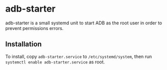 # adb-starter

adb-starter is a small systemd unit to start ADB as the root user in order to prevent permissions errors.

## Installation

To install, copy `adb-starter.service` to `/etc/systemd/system`, then run `systemctl enable adb-starter.service` as root.
